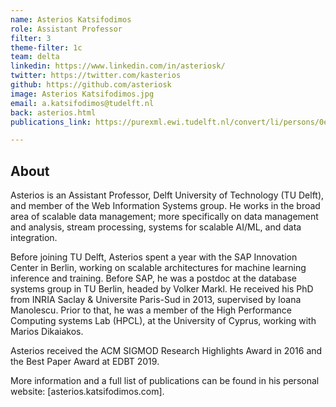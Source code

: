 ```yaml
---
name: Asterios Katsifodimos
role: Assistant Professor
filter: 3
theme-filter: 1c
team: delta
linkedin: https://www.linkedin.com/in/asteriosk/
twitter: https://twitter.com/kasterios
github: https://github.com/asteriosk
image: Asterios Katsifodimos.jpg
email: a.katsifodimos@tudelft.nl
back: asterios.html
publications_link: https://purexml.ewi.tudelft.nl/convert/li/persons/0eaea4e6-3dd3-42ee-9c39-b22dbfae6262

---
```


## About 

Asterios is an Assistant Professor, Delft University of Technology (TU Delft), and member of the Web Information Systems group. He works in the broad area of scalable data management; more specifically on data management and analysis, stream processing, systems for scalable AI/ML, and data integration.

Before joining TU Delft, Asterios spent a year with the SAP Innovation Center in Berlin, working on scalable architectures for machine learning inference and training. Before SAP, he was a postdoc at the database systems group in TU Berlin, headed by Volker Markl. He received his PhD from INRIA Saclay & Universite Paris-Sud in 2013, supervised by Ioana Manolescu. Prior to that, he was a member of the High Performance Computing systems Lab (HPCL), at the University of Cyprus, working with Marios Dikaiakos.

Asterios received the ACM SIGMOD Research Highlights Award in 2016 and the  Best Paper Award at EDBT 2019.

More information and a full list of publications can be found in his personal website: [asterios.katsifodimos.com].

